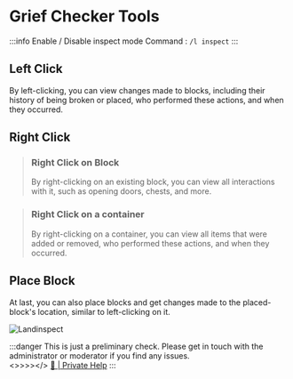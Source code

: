 # Grief Checker Tools

:::info Enable / Disable inspect mode Command : `/l inspect`
:::

## Left Click
By left-clicking, you can view changes made to blocks, including their history of being broken or placed, who performed these actions, and when they occurred.

## Right Click
> ### Right Click on Block
> By right-clicking on an existing block, you can view all interactions with it, such as opening doors, chests, and more.

> ### Right Click on a container
> By right-clicking on a container, you can view all items that were added or removed, who performed these actions, and when they occurred.

## Place Block
At last, you can also place blocks and get changes made to the placed-block's location, similar to left-clicking on it.

![Landinspect](/img/doc/features/Security/LandInspect.gif)

:::danger This is just a preliminary check.
Please get in touch with the administrator or moderator if you find any issues.
<br/><>>>></>
[📩 | Private Help](./privateHelp.md)
:::